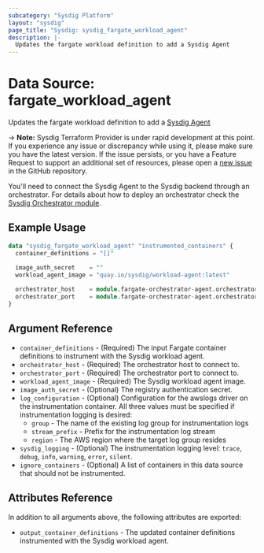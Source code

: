 ```yaml
---
subcategory: "Sysdig Platform"
layout: "sysdig"
page_title: "Sysdig: sysdig_fargate_workload_agent"
description: |-
  Updates the fargate workload definition to add a Sysdig Agent
---
```


# Data Source: fargate_workload_agent

Updates the fargate workload definition to add a [Sysdig Agent](https://docs.sysdig.com/en/docs/installation/serverless-agents/aws-fargate-serverless-agents/)

-> **Note:** Sysdig Terraform Provider is under rapid development at this point. If you experience any issue or discrepancy while using it, please make sure you have the latest version. If the issue persists, or you have a Feature Request to support an additional set of resources, please open a [new issue](https://github.com/sysdiglabs/terraform-provider-sysdig/issues/new) in the GitHub repository.

You'll need to connect the Sysdig Agent to the Sysdig backend through an orchestrator. For details about how to deploy an orchestrator check the [Sysdig Orchestrator module](https://registry.terraform.io/modules/sysdiglabs/fargate-orchestrator-agent/aws/latest).

## Example Usage

```terraform
data "sysdig_fargate_workload_agent" "instrumented_containers" {
  container_definitions = "[]"

  image_auth_secret    = ""
  workload_agent_image = "quay.io/sysdig/workload-agent:latest"
  
  orchestrator_host    = module.fargate-orchestrator-agent.orchestrator_host
  orchestrator_port    = module.fargate-orchestrator-agent.orchestrator_port
}
```

## Argument Reference

* `container_definitions` - (Required) The input Fargate container definitions to instrument with the Sysdig workload agent.
* `orchestrator_host` - (Required) The orchestrator host to connect to.
* `orchestrator_port` - (Required) The orchestrator port to connect to.
* `workload_agent_image` - (Required) The Sysdig workload agent image.
* `image_auth_secret` - (Optional) The registry authentication secret.
* `log_configuration` - (Optional) Configuration for the awslogs driver on the instrumentation container. All three values must be specified if instrumentation logging is desired:
  * `group` - The name of the existing log group for instrumentation logs
  * `stream_prefix` - Prefix for the instrumentation log stream
  * `region` - The AWS region where the target log group resides
* `sysdig_logging` - (Optional) The instrumentation logging level: `trace`, `debug`, `info`, `warning`, `error`, `silent`.
* `ignore_containers` - (Optional) A list of containers in this data source that should not be instrumented.


## Attributes Reference

In addition to all arguments above, the following attributes are exported:

* `output_container_definitions` - The updated container definitions instrumented with the Sysdig workload agent.
